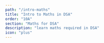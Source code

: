 ```yaml
---
path: "/intro-maths"
title: "Intro to Maths in DSA"
order: "10A"
section: "Maths for DSA"
description: "learn maths required in DSA"
icon: "plus"
---
```


